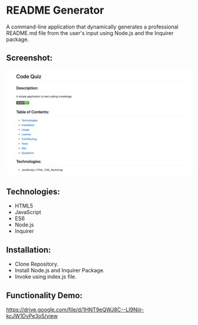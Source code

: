 # README Generator
A command-line application that dynamically generates a professional README.md file from the user's input using Node.js and the Inquirer package. 

## Screenshot:
![image](https://github.com/bdamota/README-Generator/blob/master/Screen%20Shot%202020-07-19%20at%2012.57.18%20PM.png)

## Technologies:
- HTML5
- JavaScript 
- ES6
- Node.js
- Inquirer 

## Installation: 
- Clone Repository. 
- Install Node.js and Inquirer Package. 
- Invoke using index.js file. 

## Functionality Demo:
https://drive.google.com/file/d/1HNT9eQWJ8C--LI9Niir-kcJW1DvPe3o5/view 

